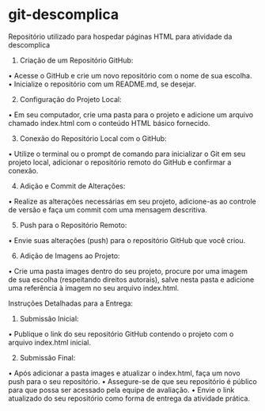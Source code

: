 # git-descomplica
Repositório utilizado para hospedar páginas HTML para atividade da descomplica


1. Criação de um Repositório GitHub:

• Acesse o GitHub e crie um novo repositório com o nome de sua escolha.
• Inicialize o repositório com um README.md, se desejar.

2. Configuração do Projeto Local:

• Em seu computador, crie uma pasta para o projeto e adicione um arquivo chamado index.html com o conteúdo HTML básico fornecido.

3. Conexão do Repositório Local com o GitHub:

• Utilize o terminal ou o prompt de comando para inicializar o Git em seu projeto local, adicionar o repositório remoto do GitHub e confirmar a conexão.

4. Adição e Commit de Alterações:

• Realize as alterações necessárias em seu projeto, adicione-as ao controle de versão e faça um commit com uma mensagem descritiva.

5. Push para o Repositório Remoto:

• Envie suas alterações (push) para o repositório GitHub que você criou.

6. Adição de Imagens ao Projeto:

• Crie uma pasta images dentro do seu projeto, procure por uma imagem de sua escolha (respeitando direitos autorais), salve nesta pasta e adicione uma referência à imagem no seu arquivo index.html.



Instruções Detalhadas para a Entrega:

1. Submissão Inicial:

• Publique o link do seu repositório GitHub contendo o projeto com o arquivo index.html inicial.

2. Submissão Final:

• Após adicionar a pasta images e atualizar o index.html, faça um novo push para o seu repositório.
• Assegure-se de que seu repositório é público para que possa ser acessado pela equipe de avaliação.
• Envie o link atualizado do seu repositório como forma de entrega da atividade prática.

​
